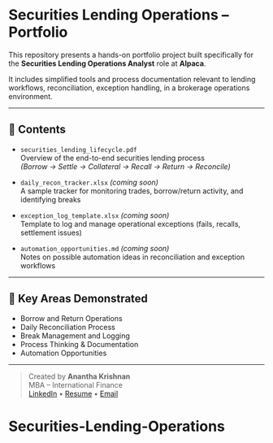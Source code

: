 # Securities Lending Operations – Portfolio

This repository presents a hands-on portfolio project built specifically for the **Securities Lending Operations Analyst** role at **Alpaca**.

It includes simplified tools and process documentation relevant to lending workflows, reconciliation, exception handling, in a brokerage operations environment.

---

## 📁 Contents

- `securities_lending_lifecycle.pdf`  
  Overview of the end-to-end securities lending process  
  *(Borrow → Settle → Collateral → Recall → Return → Reconcile)*

- `daily_recon_tracker.xlsx` *(coming soon)*  
  A sample tracker for monitoring trades, borrow/return activity, and identifying breaks

- `exception_log_template.xlsx` *(coming soon)*  
  Template to log and manage operational exceptions (fails, recalls, settlement issues)

- `automation_opportunities.md` *(coming soon)*  
  Notes on possible automation ideas in reconciliation and exception workflows

---

## 🧠 Key Areas Demonstrated

- Borrow and Return Operations
- Daily Reconciliation Process
- Break Management and Logging
- Process Thinking & Documentation
- Automation Opportunities

---

> Created by **Anantha Krishnan**  
> MBA – International Finance  
> [LinkedIn](#) • [Resume](#) • [Email](#)
# Securities-Lending-Operations
